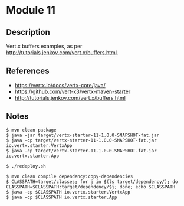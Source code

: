 # Module 11

## Description

Vert.x buffers examples, as per http://tutorials.jenkov.com/vert.x/buffers.html.

## References

* https://vertx.io/docs/vertx-core/java/
* https://github.com/vert-x3/vertx-maven-starter
* http://tutorials.jenkov.com/vert.x/buffers.html

## Notes

```
$ mvn clean package
$ java -jar target/vertx-starter-11-1.0.0-SNAPSHOT-fat.jar
$ java -cp target/vertx-starter-11-1.0.0-SNAPSHOT-fat.jar io.vertx.starter.VertxApp
$ java -cp target/vertx-starter-11-1.0.0-SNAPSHOT-fat.jar io.vertx.starter.App
```

```
$ ./redeploy.sh
```

```
$ mvn clean compile dependency:copy-dependencies
$ CLASSPATH=target/classes; for j in $(ls target/dependency/); do CLASSPATH=$CLASSPATH:target/dependency/$j; done; echo $CLASSPATH
$ java -cp $CLASSPATH io.vertx.starter.VertxApp
$ java -cp $CLASSPATH io.vertx.starter.App
```
